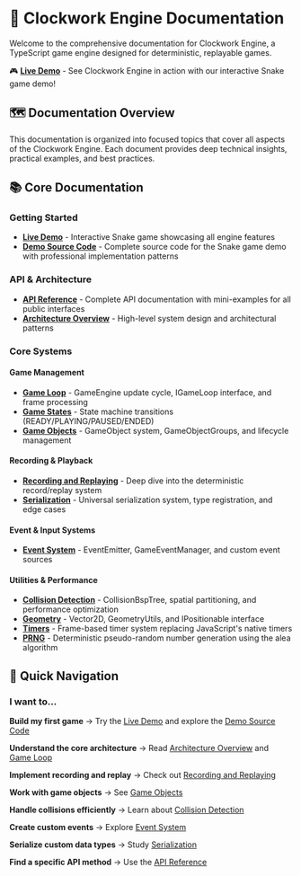 # 📖 Clockwork Engine Documentation

Welcome to the comprehensive documentation for Clockwork Engine, a TypeScript game engine designed for deterministic, replayable games.

🎮 **[Live Demo](https://hiddentao.github.io/clockwork-engine)** - See Clockwork Engine in action with our interactive Snake game demo!

## 🗺️ Documentation Overview

This documentation is organized into focused topics that cover all aspects of the Clockwork Engine. Each document provides deep technical insights, practical examples, and best practices.

## 📚 Core Documentation

### Getting Started
- **[Live Demo](https://hiddentao.github.io/clockwork-engine)** - Interactive Snake game showcasing all engine features
- **[Demo Source Code](../demo/)** - Complete source code for the Snake game demo with professional implementation patterns

### API & Architecture
- **[API Reference](./api.md)** - Complete API documentation with mini-examples for all public interfaces
- **[Architecture Overview](./architecture.md)** - High-level system design and architectural patterns

### Core Systems

#### Game Management
- **[Game Loop](./game-loop.md)** - GameEngine update cycle, IGameLoop interface, and frame processing
- **[Game States](./game-states.md)** - State machine transitions (READY/PLAYING/PAUSED/ENDED)
- **[Game Objects](./game-objects.md)** - GameObject system, GameObjectGroups, and lifecycle management

#### Recording & Playback
- **[Recording and Replaying](./recording-and-replaying.md)** - Deep dive into the deterministic record/replay system
- **[Serialization](./serialization.md)** - Universal serialization system, type registration, and edge cases

#### Event & Input Systems
- **[Event System](./event-system.md)** - EventEmitter, GameEventManager, and custom event sources

#### Utilities & Performance
- **[Collision Detection](./collision-detection.md)** - CollisionBspTree, spatial partitioning, and performance optimization
- **[Geometry](./geometry.md)** - Vector2D, GeometryUtils, and IPositionable interface
- **[Timers](./timers.md)** - Frame-based timer system replacing JavaScript's native timers
- **[PRNG](./prng.md)** - Deterministic pseudo-random number generation using the alea algorithm


## 🚀 Quick Navigation

### I want to...

**Build my first game**
→ Try the [Live Demo](https://hiddentao.github.io/clockwork-engine) and explore the [Demo Source Code](../demo/)

**Understand the core architecture**
→ Read [Architecture Overview](./architecture.md) and [Game Loop](./game-loop.md)

**Implement recording and replay**
→ Check out [Recording and Replaying](./recording-and-replaying.md)

**Work with game objects**
→ See [Game Objects](./game-objects.md)

**Handle collisions efficiently**
→ Learn about [Collision Detection](./collision-detection.md)

**Create custom events**
→ Explore [Event System](./event-system.md)

**Serialize custom data types**
→ Study [Serialization](./serialization.md)

**Find a specific API method**
→ Use the [API Reference](./api.md)

